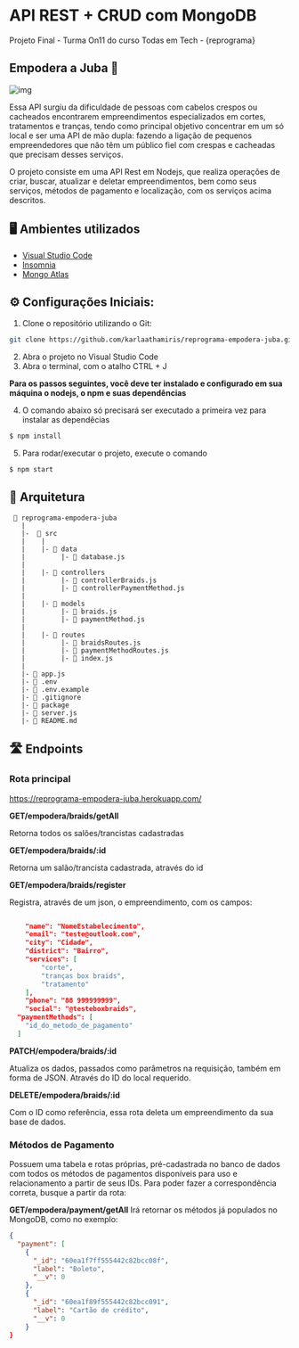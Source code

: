 # API REST + CRUD com MongoDB
Projeto Final - Turma On11 do curso Todas em Tech - {reprograma}
## Empodera a Juba 🦁
![img](https://i.imgur.com/DqEmw21.png)

<p>Essa API surgiu da dificuldade de pessoas com cabelos crespos ou cacheados encontrarem empreendimentos especializados em cortes, tratamentos e tranças, tendo como principal objetivo concentrar em um só local e ser uma API de mão dupla: fazendo a ligação de pequenos empreendedores que não têm um público fiel com crespas e cacheadas que precisam desses serviços.</p><p>O projeto consiste em uma API Rest em Nodejs, que realiza operações de criar, buscar, atualizar e deletar empreendimentos, bem como seus serviços, métodos de pagamento e localização, com os serviços acima descritos.<p>


## 🖥 Ambientes utilizados
- [Visual Studio Code](https://code.visualstudio.com/Download)
- [Insomnia](https://insomnia.rest/download)
- [Mongo Atlas](https://www.mongodb.com/cloud/atlas/lp/try2?utm_content=na&utm_source=google&utm_campaign=gs_americas_brazil_search_core_brand_atlas_desktop&utm_term=mongo%20atlas&utm_medium=cpc_paid_search&utm_ad=e&utm_ad_campaign_id=13564785545&gclid=Cj0KCQjwiqWHBhD2ARIsAPCDzak8as0viVQpJ4yutLMWnHSaaky7ECoUc-dN7iVjdtgZhZITJhB4nnsaAkEBEALw_wcB)



## ⚙ Configurações Iniciais:
1. Clone o repositório utilizando o Git:
``` bash 
git clone https://github.com/karlaathamiris/reprograma-empodera-juba.git
```
2. Abra o projeto no Visual Studio Code
3. Abra o terminal, com o atalho CTRL + J

**Para os passos seguintes, você deve ter instalado e configurado em sua máquina o nodejs, o npm e suas dependências**

4. O comando abaixo só precisará ser executado a primeira vez para instalar as dependêcias
``` bash
$ npm install
```
5. Para rodar/executar o projeto, execute o comando
``` bash
$ npm start
```

## 📁 Arquitetura 

```
 📁 reprograma-empodera-juba
   |
   |-  📁 src
   |    |
   |    |- 📁 data
   |         |- 📄 database.js
   |
   |    |- 📁 controllers
   |         |- 📄 controllerBraids.js
   |         |- 📄 controllerPaymentMethod.js
   |
   |    |- 📁 models
   |         |- 📄 braids.js
   |         |- 📄 paymentMethod.js
   |
   |    |- 📁 routes
   |         |- 📄 braidsRoutes.js 
   |         |- 📄 paymentMethodRoutes.js 
   |         |- 📄 index.js
   |
   |- 📄 app.js
   |- 📄 .env
   |- 📄 .env.example
   |- 📄 .gitignore
   |- 📄 package
   |- 📄 server.js
   |- 📄 README.md

```
## 🛣 Endpoints 

### Rota principal 
https://reprograma-empodera-juba.herokuapp.com/

**GET/empodera/braids/getAll**
<p>Retorna todos os salões/trancistas cadastradas<p>

**GET/empodera/braids/:id**
<p>Retorna um salão/trancista cadastrada, através do id<p>

**GET/empodera/braids/register**
<p>Registra, através de um json, o empreendimento, com os campos:<p>

```json

	"name": "NomeEstabelecimento",
	"email": "teste@outlook.com",
	"city": "Cidade",
	"district": "Bairro",
	"services": [
		"corte",
		"tranças box braids",
		"tratamento"
	],
	"phone": "88 999999999",
	"social": "@testeboxbraids",
  "paymentMethods": [
    "id_do_metodo_de_pagamento"
  ]

```

**PATCH/empodera/braids/:id**
<p>Atualiza os dados, passados como parâmetros na requisição, também em forma de JSON.
Através do ID do local requerido.<p>

**DELETE/empodera/braids/:id**
<p>Com o ID como referência, essa rota deleta um empreendimento da sua base de dados.<p>


### Métodos de Pagamento
Possuem uma tabela e rotas próprias, pré-cadastrada no banco de dados com todos os métodos de pagamentos disponíveis para uso e relacionamento a partir de seus IDs. 
Para poder fazer a correspondência correta, busque a partir da rota:

**GET/empodera/payment/getAll**
Irá retornar os métodos já populados no MongoDB, como no exemplo:

```json
{
  "payment": [
    {
      "_id": "60ea1f7ff555442c82bcc08f",
      "label": "Boleto",
      "__v": 0
    },
    {
      "_id": "60ea1f89f555442c82bcc091",
      "label": "Cartão de crédito",
      "__v": 0
    }
}
```